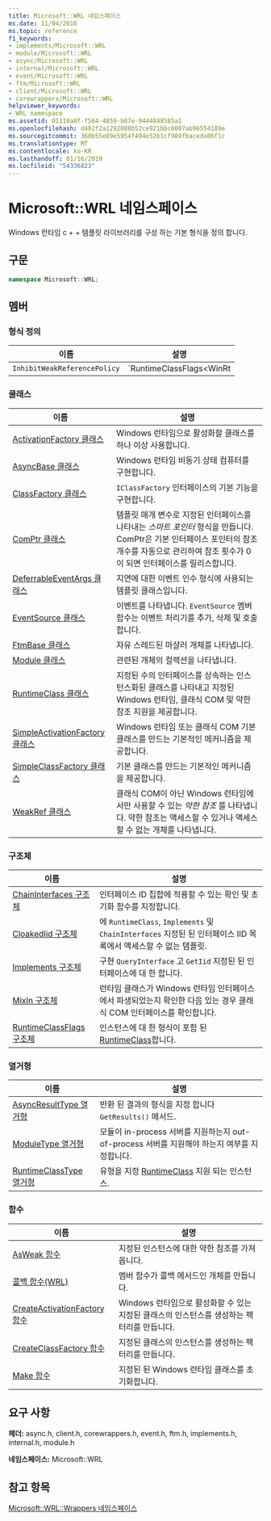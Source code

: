 ```yaml
---
title: Microsoft::WRL 네임스페이스
ms.date: 11/04/2016
ms.topic: reference
f1_keywords:
- implements/Microsoft::WRL
- module/Microsoft::WRL
- async/Microsoft::WRL
- internal/Microsoft::WRL
- event/Microsoft::WRL
- ftm/Microsoft::WRL
- client/Microsoft::WRL
- corewrappers/Microsoft::WRL
helpviewer_keywords:
- WRL namespace
ms.assetid: 01118a8f-f564-4859-b87e-9444848585a1
ms.openlocfilehash: d402f2a1292088b52ce921bbc0007ab96554189e
ms.sourcegitcommit: 360b55e89e5954f494e52b1cf989fbaceda06f1c
ms.translationtype: MT
ms.contentlocale: ko-KR
ms.lasthandoff: 01/16/2019
ms.locfileid: "54336823"
---
```

# <a name="microsoftwrl-namespace"></a>Microsoft::WRL 네임스페이스

Windows 런타임 c + + 템플릿 라이브러리를 구성 하는 기본 형식을 정의 합니다.

## <a name="syntax"></a>구문

```cpp
namespace Microsoft::WRL;
```

## <a name="members"></a>멤버

### <a name="typedefs"></a>형식 정의

|이름|설명|
|----------|-----------------|
|`InhibitWeakReferencePolicy`|`RuntimeClassFlags<WinRt | InhibitWeakReference>`|

### <a name="classes"></a>클래스

|이름|설명|
|----------|-----------------|
|[ActivationFactory 클래스](activationfactory-class.md)|Windows 런타임으로 활성화할 클래스를 하나 이상 사용합니다.|
|[AsyncBase 클래스](asyncbase-class.md)|Windows 런타임 비동기 상태 컴퓨터를 구현합니다.|
|[ClassFactory 클래스](classfactory-class.md)|`IClassFactory` 인터페이스의 기본 기능을 구현합니다.|
|[ComPtr 클래스](comptr-class.md)|템플릿 매개 변수로 지정된 인터페이스를 나타내는 *스마트 포인터* 형식을 만듭니다. ComPtr은 기본 인터페이스 포인터의 참조 개수를 자동으로 관리하여 참조 횟수가 0이 되면 인터페이스를 릴리스합니다.|
|[DeferrableEventArgs 클래스](deferrableeventargs-class.md)|지연에 대한 이벤트 인수 형식에 사용되는 템플릿 클래스입니다.|
|[EventSource 클래스](eventsource-class.md)|이벤트를 나타냅니다. `EventSource` 멤버 함수는 이벤트 처리기를 추가, 삭제 및 호출합니다.|
|[FtmBase 클래스](ftmbase-class.md)|자유 스레드된 마샬러 개체를 나타냅니다.|
|[Module 클래스](module-class.md)|관련된 개체의 컬렉션을 나타냅니다.|
|[RuntimeClass 클래스](runtimeclass-class.md)|지정된 수의 인터페이스를 상속하는 인스턴스화된 클래스를 나타내고 지정된 Windows 런타임, 클래식 COM 및 약한 참조 지원을 제공합니다.|
|[SimpleActivationFactory 클래스](simpleactivationfactory-class.md)|Windows 런타임 또는 클래식 COM 기본 클래스를 만드는 기본적인 메커니즘을 제공합니다.|
|[SimpleClassFactory 클래스](simpleclassfactory-class.md)|기본 클래스를 만드는 기본적인 메커니즘을 제공합니다.|
|[WeakRef 클래스](weakref-class.md)|클래식 COM이 아닌 Windows 런타임에서만 사용할 수 있는 *약한 참조* 를 나타냅니다. 약한 참조는 액세스할 수 있거나 액세스할 수 없는 개체를 나타냅니다.|

### <a name="structures"></a>구조체

|이름|설명|
|----------|-----------------|
|[ChainInterfaces 구조체](chaininterfaces-structure.md)|인터페이스 ID 집합에 적용할 수 있는 확인 및 초기화 함수를 지정합니다.|
|[CloakedIid 구조체](cloakediid-structure.md)|에 `RuntimeClass`, `Implements` 및 `ChainInterfaces` 지정된 된 인터페이스 IID 목록에서 액세스할 수 없는 템플릿.|
|[Implements 구조체](implements-structure.md)|구현 `QueryInterface` 고 `GetIid` 지정된 된 인터페이스에 대 한 합니다.|
|[MixIn 구조체](mixin-structure.md)|런타임 클래스가 Windows 런타임 인터페이스에서 파생되었는지 확인한 다음 있는 경우 클래식 COM 인터페이스를 확인합니다.|
|[RuntimeClassFlags 구조체](runtimeclassflags-structure.md)|인스턴스에 대 한 형식이 포함 된 [RuntimeClass](runtimeclass-class.md)합니다.|

### <a name="enumerations"></a>열거형

|이름|설명|
|----------|-----------------|
|[AsyncResultType 열거형](asyncresulttype-enumeration.md)|반환 된 결과의 형식을 지정 합니다 `GetResults()` 메서드.|
|[ModuleType 열거형](moduletype-enumeration.md)|모듈이 in-process 서버를 지원하는지 out-of-process 서버를 지원해야 하는지 여부를 지정합니다.|
|[RuntimeClassType 열거형](runtimeclasstype-enumeration.md)|유형을 지정 [RuntimeClass](runtimeclass-class.md) 지원 되는 인스턴스.|

### <a name="functions"></a>함수

|이름|설명|
|----------|-----------------|
|[AsWeak 함수](asweak-function.md)|지정된 인스턴스에 대한 약한 참조를 가져옵니다.|
|[콜백 함수(WRL)](callback-function-wrl.md)|멤버 함수가 콜백 메서드인 개체를 만듭니다.|
|[CreateActivationFactory 함수](createactivationfactory-function.md)|Windows 런타임으로 활성화할 수 있는 지정된 클래스의 인스턴스를 생성하는 팩터리를 만듭니다.|
|[CreateClassFactory 함수](createclassfactory-function.md)|지정된 클래스의 인스턴스를 생성하는 팩터리를 만듭니다.|
|[Make 함수](make-function.md)|지정된 된 Windows 런타임 클래스를 초기화합니다.|

## <a name="requirements"></a>요구 사항

**헤더:** async.h, client.h, corewrappers.h, event.h, ftm.h, implements.h, internal.h, module.h

**네임스페이스:** Microsoft::WRL

## <a name="see-also"></a>참고 항목

[Microsoft::WRL::Wrappers 네임스페이스](microsoft-wrl-wrappers-namespace.md)